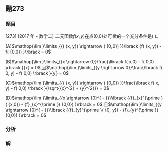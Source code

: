 ## 题273
### 题目
[273] (2017 年 - 数学二) 二元函数$f( {x, y})$在点(0,0)处可微的一个充分条件是(   )。

(A)$\mathop{\lim }\limits_{{( {x, y})  \rightarrow  ( {0,0}) }}\lbrack  {f( {x, y})  - f( {0,0}) }\rbrack   = 0$

(B)$\mathop{\lim }\limits_{{x \rightarrow  0}}\frac{\lbrack  f( x,0)  - f( 0,0) \rbrack  }{x} = 0$,且$\mathop{\lim }\limits_{{y \rightarrow  0}}\frac{\lbrack  f( 0, y)  - f( 0,0) \rbrack  }{y} = 0$

(C)$\mathop{\lim }\limits_{{( {x, y})  \rightarrow  ( {0,0}) }}\frac{\lbrack  f( x, y)  - f( 0,0) \rbrack  }{\sqrt{{x}^{2} + {y}^{2}}} = 0$

(D)$\mathop{\lim }\limits_{{x \rightarrow  {0}^{ - }}}\lbrack  {{f}_{x}^{\prime }( {x,0})  - {f}_{x}^{\prime }( {0,0}) }\rbrack   = 0$,且$\mathop{\lim }\limits_{{y \rightarrow  {0}^{ - }}}\lbrack  {{f}_{y}^{\prime }( {0, y})  - {f}_{y}^{\prime }( {0,0}) }\rbrack   = 0$
### 分析

### 解